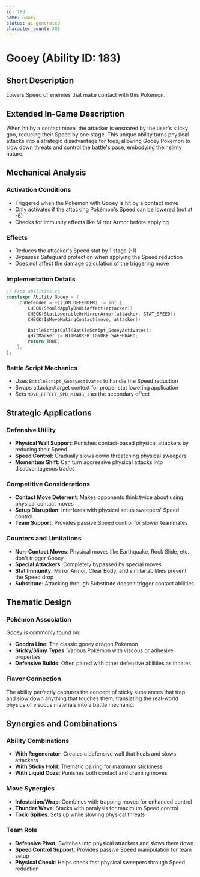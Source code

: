```yaml
---
id: 183
name: Gooey
status: ai-generated
character_count: 301
---
```


# Gooey (Ability ID: 183)

## Short Description
Lowers Speed of enemies that make contact with this Pokémon.

## Extended In-Game Description
When hit by a contact move, the attacker is ensnared by the user's sticky goo, reducing their Speed by one stage. This unique ability turns physical attacks into a strategic disadvantage for foes, allowing Gooey Pokemon to slow down threats and control the battle's pace, embodying their slimy nature.

## Mechanical Analysis

### Activation Conditions
- Triggered when the Pokémon with Gooey is hit by a contact move
- Only activates if the attacking Pokémon's Speed can be lowered (not at -6)
- Checks for immunity effects like Mirror Armor before applying

### Effects
- Reduces the attacker's Speed stat by 1 stage (-1)
- Bypasses Safeguard protection when applying the Speed reduction
- Does not affect the damage calculation of the triggering move

### Implementation Details
```cpp
// From abilities.cc
constexpr Ability Gooey = {
    .onDefender = +[](ON_DEFENDER) -> int {
        CHECK(ShouldApplyOnHitAffect(attacker))
        CHECK(StatLowerableOrMirrorArmor(attacker, STAT_SPEED))
        CHECK(IsMoveMakingContact(move, attacker))

        BattleScriptCall(BattleScript_GooeyActivates);
        gHitMarker |= HITMARKER_IGNORE_SAFEGUARD;
        return TRUE;
    },
};
```

### Battle Script Mechanics
- Uses `BattleScript_GooeyActivates` to handle the Speed reduction
- Swaps attacker/target context for proper stat lowering application
- Sets `MOVE_EFFECT_SPD_MINUS_1` as the secondary effect

## Strategic Applications

### Defensive Utility
- **Physical Wall Support**: Punishes contact-based physical attackers by reducing their Speed
- **Speed Control**: Gradually slows down threatening physical sweepers
- **Momentum Shift**: Can turn aggressive physical attacks into disadvantageous trades

### Competitive Considerations
- **Contact Move Deterrent**: Makes opponents think twice about using physical contact moves
- **Setup Disruption**: Interferes with physical setup sweepers' Speed control
- **Team Support**: Provides passive Speed control for slower teammates

### Counters and Limitations
- **Non-Contact Moves**: Physical moves like Earthquake, Rock Slide, etc. don't trigger Gooey
- **Special Attackers**: Completely bypassed by special moves
- **Stat Immunity**: Mirror Armor, Clear Body, and similar abilities prevent the Speed drop
- **Substitute**: Attacking through Substitute doesn't trigger contact abilities

## Thematic Design

### Pokémon Association
Gooey is commonly found on:
- **Goodra Line**: The classic gooey dragon Pokémon
- **Sticky/Slimy Types**: Various Pokémon with viscous or adhesive properties
- **Defensive Builds**: Often paired with other defensive abilities as innates

### Flavor Connection
The ability perfectly captures the concept of sticky substances that trap and slow down anything that touches them, translating the real-world physics of viscous materials into a battle mechanic.

## Synergies and Combinations

### Ability Combinations
- **With Regenerator**: Creates a defensive wall that heals and slows attackers
- **With Sticky Hold**: Thematic pairing for maximum stickiness
- **With Liquid Ooze**: Punishes both contact and draining moves

### Move Synergies
- **Infestation/Wrap**: Combines with trapping moves for enhanced control
- **Thunder Wave**: Stacks with paralysis for maximum Speed control
- **Toxic Spikes**: Sets up while slowing physical threats

### Team Role
- **Defensive Pivot**: Switches into physical attackers and slows them down
- **Speed Control Support**: Provides passive Speed manipulation for team setup
- **Physical Check**: Helps check fast physical sweepers through Speed reduction